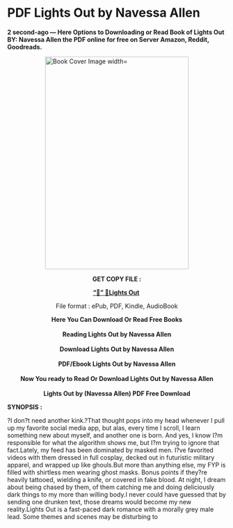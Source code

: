 # PDF Lights Out by Navessa Allen
<p><strong>2 second-ago &mdash; Here Options to Downloading or Read Book of Lights Out BY: Navessa Allen the PDF online for free on Server Amazon, Reddit, Goodreads.</strong></p><p><a href="https://educationsharingacademy.cloud/?book=201017011-lights-out"><img style="display: block; margin-left: auto; margin-right: auto;" src="https://i.gr-assets.com/images/S/compressed.photo.goodreads.com/books/1712081394l/201017011.jpg" alt="Book Cover Image width=" width="330" height="488" /></a></p><p style="text-align: center;"><strong>GET COPY FILE :</strong></p><p style="text-align: center;"><strong><a href="https://educationsharingacademy.cloud/?book=201017011-lights-out" target="_blank" rel="noopener">“📢” 🔗Lights Out</a>&nbsp;</strong></p><p style="text-align: center;">File format : ePub, PDF, Kindle, AudioBook</p><div style="text-align: center;"><strong>Here You Can Download Or Read Free Books</strong></div><div style="text-align: center;">&nbsp;</div><div style="text-align: center;"><strong>Reading Lights Out by Navessa Allen</strong></div><div style="text-align: center;">&nbsp;</div><div style="text-align: center;"><strong>Download Lights Out by Navessa Allen</strong></div><div style="text-align: center;">&nbsp;</div><div style="text-align: center;"><strong>PDF/Ebook Lights Out by Navessa Allen</strong></div><div style="text-align: center;">&nbsp;</div><div style="text-align: center;"><strong>Now You ready to Read Or Download Lights Out by Navessa Allen</strong></div><div style="text-align: center;">&nbsp;</div><div style="text-align: center;"><strong>Lights Out by (Navessa Allen) PDF Free Download</strong></div><p><strong>SYNOPSIS :</strong></p><p>?I don?t need another kink.?That thought pops into my head whenever I pull up my favorite social media app, but alas, every time I scroll, I learn something new about myself, and another one is born. And yes, I know I?m responsible for what the algorithm shows me, but I?m trying to ignore that fact.Lately, my feed has been dominated by masked men. I?ve favorited videos with them dressed in full cosplay, decked out in futuristic military apparel, and wrapped up like ghouls.But more than anything else, my FYP is filled with shirtless men wearing ghost masks. Bonus points if they?re heavily tattooed, wielding a knife, or covered in fake blood. At night, I dream about being chased by them, of them catching me and doing deliciously dark things to my more than willing body.I never could have guessed that by sending one drunken text, those dreams would become my new reality.Lights Out is a fast-paced dark romance with a morally grey male lead. Some themes and scenes may be disturbing to </p>

